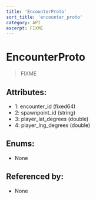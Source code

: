 ```yaml
---
title: 'EncounterProto'
sort_title: 'encounter_proto'
category: API
excerpt: FIXME
---
```


# EncounterProto

> FIXME

## Attributes:

- 1: encounter_id (fixed64)
- 2: spawnpoint_id (string)
- 3: player_lat_degrees (double)
- 4: player_lng_degrees (double)

## Enums:

- None

## Referenced by:

- None
